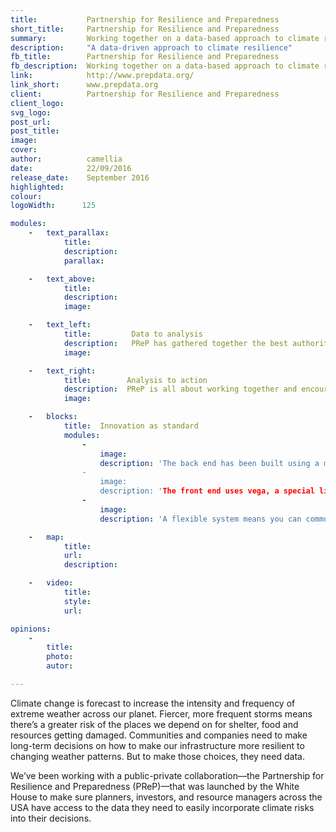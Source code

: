 ```yaml
---
title:           Partnership for Resilience and Preparedness
short_title:     Partnership for Resilience and Preparedness
summary:         Working together on a data-based approach to climate resilience
description:     "A data-driven approach to climate resilience"
fb_title:        Partnership for Resilience and Preparedness
fb_description:  Working together on a data-based approach to climate resilience
link:            http://www.prepdata.org/      
link_short:      www.prepdata.org
client:          Partnership for Resilience and Preparedness
client_logo: 
svg_logo:    
post_url:    
post_title:  
image:       
cover:       
author:          camellia    
date:            22/09/2016
release_date:    September 2016         
highlighted: 
colour: 
logoWidth:      125

modules:
    -   text_parallax:
            title:
            description:
            parallax:

    -   text_above:
            title:
            description:
            image:

    -   text_left:          
            title:         Data to analysis
            description:   PReP has gathered together the best authoritative data on climate resilience from sources like NASA and NOAA. But just because the information is there doesn’t mean people will use it. To make sure they do, we’ve used standard technology in innovative ways to make it as easy as possible for people to use the data and gain new insights. The beauty of the PReP platform is its ability to query many different data sources with just one API. It doesn’t matter if the data is in CARTO, csv, arcgis, wvms, or json format because we’ve used single query line and feature service - both standard languages - to query the data and give people the information they are looking for.
            image:

    -   text_right: 
            title:        Analysis to action
            description:  PReP is all about working together and encouraging more communities and companies to use a data-focused approach to climate resilience planning. We’ve made it simple to use widgets and layers to display data in charts or maps—in whatever way you choose—making it even easier to share your findings with other people. Imagine you’re a city planner who needs to explain how a specific course of action will make your city more resilient to climate change: carefully chosen maps and charts will let you show the impact of each decision far quicker than any verbal explanation could. 
            image:

    -   blocks:
            title:  Innovation as standard
            modules:
                - 
                    image:  
                    description: 'The back end has been built using a microservices architecture: small, autonomous services that work together. The PReP API used the API Gateway pattern.''
                -
                    image: 
                    description: 'The front end uses vega, a special library for building graphics, to allow you to create standardised charts.'
                -
                    image: 
                    description: 'A flexible system means you can communicate your data using a choice of charts and maps.'

    -   map:
            title:
            url:
            description:

    -   video:
            title:
            style:
            url:

opinions:
    -
        title:
        photo:
        autor:

---
```

Climate change is forecast to increase the intensity and frequency of extreme weather across our planet. Fiercer, more frequent storms means there’s a greater risk of the places we depend on for shelter, food and resources getting damaged. Communities and companies need to make long-term decisions on how to make our infrastructure more resilient to changing weather patterns. But to make those choices, they need data.

We’ve been working with a public-private collaboration—the Partnership for Resilience and Preparedness (PReP)—that was launched by the White House to make sure planners, investors, and resource managers across the USA have access to the data they need to easily incorporate climate risks into their decisions. 
